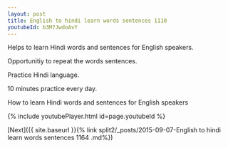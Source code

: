 ```yaml
---
layout: post
title: English to hindi learn words sentences 1110 
youtubeId: b3M7JwdoAvY
---
```

 
 
Helps to learn Hindi words and sentences for English speakers.

Opportunitiy to repeat the words sentences. 

Practice Hindi language. 
 
10 minutes practice every day. 
 
How to learn Hindi words and sentences for English speakers 
 
{% include youtubePlayer.html id=page.youtubeId %}
 
 
[Next]({{ site.baseurl }}{% link  split2/_posts/2015-09-07-English to hindi learn words sentences 1164 .md%})
 

